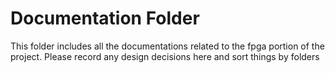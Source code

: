 # Documentation Folder
This folder includes all the documentations related to the fpga portion of the project. Please record any design decisions here and sort things by folders
